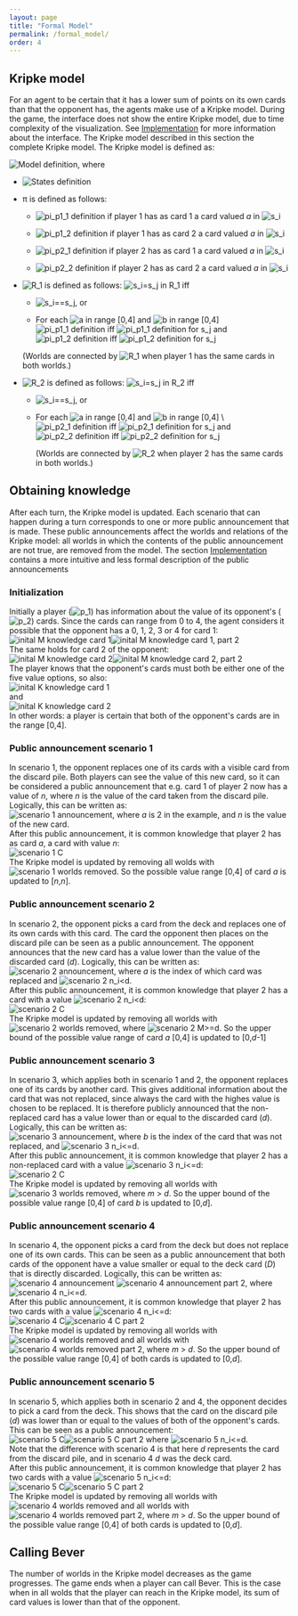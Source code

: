 ```yaml
---
layout: page
title: "Formal Model"
permalink: /formal_model/
order: 4
---
```

## Kripke model
For an agent to be certain that it has a lower sum of points on its own cards than that the opponent has, the agents 
make use of a Kripke model. During the game, the interface does not show the entire Kripke model, due to time complexity
of the visualization. See [Implementation](implementation.markdown) for more information about the interface. The Kripke 
model described in this section the complete Kripke model. The Kripke model is defined as: 


![Model definition](/images/math/math1.png), where 

- ![States definition](/images/math/math2.png)

- π is defined as follows: 

  - ![pi_p1_1 definition](/images/math/math3.png) if player 1 has as card 1 a card valued *a* in ![s_i](/images/math/math4.png)

  - ![pi_p1_2 definition](/images/math/math5.png) if player 1 has as card 2 a card valued *a* in ![s_i](/images/math/math4.png)

  - ![pi_p2_1 definition](/images/math/math6.png) if player 2 has as card 1 a card valued *a* in ![s_i](/images/math/math4.png)

  - ![pi_p2_2 definition](/images/math/math7.png) if player 2 has as card 2 a card valued *a* in ![s_i](/images/math/math4.png)

- ![R_1](/images/math/math8.png) is defined as follows:
    ![s_i=s_j in R_1](/images/math/math9.png) iff

  - ![s_i==s_j](/images/math/math10.png), or 

  - For each ![a in range [0,4]](/images/math/math11.png) and ![b in range [0,4]](/images/math/math12.png) \
  ![pi_p1_1 definition](/images/math/math3.png) iff ![pi_p1_1 definition for s_j](/images/math/math13.png)  and \
  ![pi_p1_2 definition](/images/math/math14.png) iff ![pi_p1_2 definition for s_j](/images/math/math15.png) 

  (Worlds are connected by ![R_1](/images/math/math8.png) when player 1 has the same cards in both worlds.)

- ![R_2](/images/math/math16.png) is defined as follows:
    ![s_i=s_j in R_2](/images/math/math17.png) iff

  - ![s_i==s_j](/images/math/math10.png), or 

  - For each ![a in range [0,4]](/images/math/math11.png) and ![b in range [0,4]](/images/math/math12.png) \ 
  ![pi_p2_1 definition](/images/math/math6.png) iff ![pi_p2_1 definition for s_j](/images/math/math18.png) and \
  ![pi_p2_2 definition](/images/math/math19.png) iff ![pi_p2_2 definition for s_j](/images/math/math20.png) 

    (Worlds are connected by ![R_2](/images/math/math16.png) when player 2 has the same cards in both worlds.)

## Obtaining knowledge
After each turn, the Kripke model is updated. Each scenario that can happen during a turn corresponds to one or more 
public announcement that is made. These public announcements affect the worlds and relations of the Kripke model: all worlds
in which the contents of the public announcement are not true, are removed from the model. The section [Implementation](implementation.markdown)
contains a more intuitive and less formal description of the public announcements

### Initialization
Initially a player (![p_1](/images/math/math21.png)) has information about the value of its opponent's (![p_2](/images/math/math22.png)) cards. Since the cards can range from 0 to 4, 
the agent considers it possible that the opponent has a 0, 1, 2, 3 or 4 for card 1: 
![inital M knowledge card 1](/images/math/math23.png)![inital M knowledge card 1, part 2](/images/math/math24.png)\
The same holds for card 2 of the opponent:\
![inital M knowledge card 2](/images/math/math25.png)![inital M knowledge card 2, part 2](/images/math/math26.png)\
The player knows that the opponent's cards must both be either one of the five value options, so also:\
![inital K knowledge card 1](/images/math/math27.png) \
and \
![inital K knowledge card 2](/images/math/math28.png) \
In other words: a player is certain that both of the opponent's cards are in the range [0,4].

### Public announcement scenario 1
In scenario 1, the opponent replaces one of its cards with a visible card 
from the discard pile. Both players can see the value of this new card, so it can be considered a public announcement
that e.g. card 1 of player 2 now has a value of *n*, where *n* is the value of the card taken from the discard pile.\
Logically, this can be written as: \
![scenario 1 announcement](/images/math/math29.png), where *a* is 2 in the example, and *n* is the value of the new card. \
After this public announcement, it is common knowledge that player 2 has as card *a*, a card with value *n*:\
![scenario 1 C](/images/math/math30.png)\
The Kripke model is updated by removing all wolds with ![scenario 1 worlds removed](/images/math/math31.png).  So the 
possible value range [0,4] of card *a* is updated to [*n*,*n*].

### Public announcement scenario 2
In scenario 2, the opponent picks a card from the deck and replaces one of its own cards with this card. The card the opponent
then places on the discard pile can be seen as a public announcement. The opponent announces that the new card has a value
lower than the value of the discarded card (*d*). Logically, this can be written as:\
![scenario 2 announcement](/images/math/math32.png), where *a* is the index of which card was replaced and ![scenario 2 n_i<d](/images/math/math33.png). \
After this public announcement, it is common knowledge that player 2 has a card with a value ![scenario 2 n_i<d](/images/math/math33.png): \
![scenario 2 C](/images/math/math34.png)\
The Kripke model is updated by removing all worlds with ![scenario 2 worlds removed](/images/math/math35.png), where ![scenario 2 M>=d](/images/math/math36.png). So the upper bound of the possible
value range of card *a* [0,4] is updated to [0,*d*-1]

### Public announcement scenario 3
In scenario 3, which applies both in scenario 1 and 2, the opponent replaces one of its cards by another card. This
gives additional information about the card that was not replaced, since always the card with the highes value is chosen
to be replaced. It is therefore publicly announced that the non-replaced card has a value lower than or equal to the
discarded card (*d*). Logically, this can be written as:\
![scenario 3 announcement](/images/math/math37.png), where *b* is the index of the card that was not replaced, and 
![scenario 3 n_i<=d](/images/math/math38.png). \
After this public announcement, it is common knowledge that player 2 has a non-replaced card with a value ![scenario 3 n_i<=d](/images/math/math38.png):\
![scenario 2 C](/images/math/math39.png)\
The Kripke model is updated by removing all worlds with ![scenario 3 worlds removed](/images/math/math40.png), where *m* > *d*. So the upper bound of the possible
value range [0,4] of card *b* is updated to [0,*d*].

### Public announcement scenario 4
In scenario 4, the opponent picks a card from the deck but does not replace one of its own cards. This can be seen as
a public announcement that both cards of the opponent have a value smaller or equal to the deck card (*D*) that is directly
discarded. Logically, this can be written as:\
![scenario 4 announcement](/images/math/math41.png) ![scenario 4 announcement part 2](/images/math/math42.png),
where ![scenario 4 n_i<=d](/images/math/math38.png). \
After this public announcement, it is common knowledge that player 2 has two cards with a value ![scenario 4 n_i<=d](/images/math/math38.png):\
![scenario 4 C](/images/math/math43.png)![scenario 4 C part 2](/images/math/math44.png)\
The Kripke model is updated by removing all worlds with ![scenario 4 worlds removed](/images/math/math45.png) 
and all worlds with ![scenario 4 worlds removed part 2](/images/math/math46.png),
where *m* > *d*. So the upper bound of the possible value range [0,4] of both cards is updated to [0,*d*].

### Public announcement scenario 5
In scenario 5, which applies both in scenario 2 and 4, the opponent decides to pick a card from the deck. This shows that
the card on the discard pile (*d*) was lower than or equal to the values of both of the opponent's cards. This can
be seen as a public announcement:\
![scenario 5 C](/images/math/math47.png)![scenario 5 C part 2](/images/math/math48.png)
where ![scenario 5 n_i<=d](/images/math/math38.png).\
Note that the difference with scenario 4 is that here *d* represents the card from the discard pile, and in scenario 4 *d*
was the deck card.\
After this public announcement, it is common knowledge that player 2 has two cards with a value ![scenario 5 n_i<=d](/images/math/math38.png):\
![scenario 5 C](/images/math/math49.png)![scenario 5 C part 2](/images/math/math50.png)\
The Kripke model is updated by removing all worlds with ![scenario 4 worlds removed](/images/math/math45.png) and all worlds with 
![scenario 4 worlds removed part 2](/images/math/math46.png), where *m* > *d*. So the upper bound of the possible value 
range [0,4] of both cards is updated to [0,*d*].

## Calling Bever
The number of worlds in the Kripke model decreases as the game progresses. The game ends when a player can call Bever. 
This is the case when in all wolds that the player can reach in the Kripke model, its sum of card values is lower
than that of the opponent.